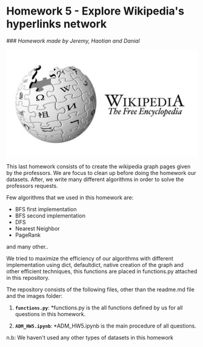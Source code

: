 # Homework 5 - Explore Wikipedia's hyperlinks network
*### Homework made by Jeremy, Haotian and Danial*

![](./images/wiki-logo.jpg)

This last homework consists of to create the wikipedia graph pages given by the professors. We are focus to clean up before doing the homework our datasets. After, we write many different algorithms in order to solve the professors requests. 

Few algorithms that we used in this homework are:

- BFS first implementation
- BFS second implementation
- DFS
- Nearest Neighbor
- PageRank

and many other..

We tried to maximize the efficiency of our algorithms with different implementation using dict, defaultdict, native creation of the graph and other efficient techniques, this functions are placed in functions.py attached in this repository. 

The repository consists of the following files, other than the readme.md file and the images folder:

1. __`functions.py`__: 
    *functions.py is the all functions defined by us for all questions in this homework.

2. __`ADM_HW5.ipynb`__:
    *ADM_HW5.ipynb is the main procedure of all questions.
   
n.b: We haven't used any other types of datasets in this homework
